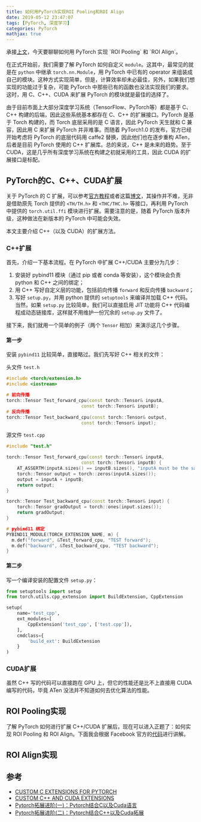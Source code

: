 ```yaml
---
title: 如何用PyTorch实现ROI Pooling和ROI Align
date: 2019-05-12 23:47:07
tags: [PyTorch, 深度学习]
categories: PyTorch
mathjax: true
---
```


承接[上文]([http://jermmy.xyz/2019/04/12/2019-4-12-paper-notes-mask-rcnn/](http://jermmy.xyz/2019/04/12/2019-4-12-paper-notes-mask-rcnn/))，今天要聊聊如何用 PyTorch 实现 `ROI Pooling` 和 `ROI Align`。

在正式开始前，我们需要了解 PyTorch 如何自定义 `module`。这其中，最常见的就是在 `python` 中继承 `torch.nn.Module`，用 PyTorch 中已有的 operator 来组装成自己的模块。这种方式实现简单，但是，计算效率却未必最佳，另外，如果我们想实现的功能过于复杂，可能 PyTorch 中那些已有的函数也没法实现我们的要求。这时，用 C、C++、CUDA 来扩展 PyTorch 的模块就是最佳的选择了。

由于目前市面上大部分深度学习系统（TensorFlow、PyTorch等）都是基于 C、C++ 构建的后端，因此这些系统基本都存在 C、C++ 的扩展接口。PyTorch 是基于 Torch 构建的，而 Torch 底层采用的是 C 语言，因此 PyTorch 天生就和 C 兼容，因此用 C 来扩展 PyTorch 并非难事。而随着 PyTorch1.0 的发布，官方已经开始考虑将 PyTorch 的底层代码用 caffe2 替换，因此他们也在逐步重构 ATen，后者是目前 PyTorch 使用的 C++ 扩展库。总的来说，C++ 是未来的趋势。至于 CUDA，这是几乎所有深度学习系统在构建之初就采用的工具，因此 CUDA 的扩展接口是标配。

<!--more-->

## PyTorch的C、C++、CUDA扩展

关于 PyTorch 的 C 扩展，可以参考[官方教程](https://pytorch.org/tutorials/advanced/c_extension.html)或者这篇[博文](https://oldpan.me/archives/pytorch-combine-c-and-cuda)，其操作并不难，无非是借助原先 Torch 提供的 `<TH/TH.h>` 和 `<THC/THC.h>` 等接口，再利用 PyTorch 中提供的 `torch.util.ffi` 模块进行扩展。需要注意的是，随着 PyTorch 版本升级，这种做法在新版本的 PyTorch 中可能会失效。

本文主要介绍 C++（以及 CUDA）的扩展方法。

### C++扩展

首先，介绍一下基本流程。在 PyTorch 中扩展 C++/CUDA 主要分为几步：

1. 安装好 pybind11 模块（通过 pip 或者 conda 等安装），这个模块会负责 python 和 C++ 之间的绑定；
2. 用 C++ 写好自定义层的功能，包括前向传播 `forward` 和反向传播 `backward`；
3. 写好 `setup.py`，并用 python 提供的 `setuptools` 来编译并加载 C++ 代码。当然，如果 `setup.py` 比较简单，我们可以直接启用 JIT 功能将 C++ 代码编程成动态链接库，这样就不用维护一份冗余的 `setup.py` 文件了。

接下来，我们就用一个简单的例子（两个 `Tensor` 相加）来演示这几个步骤。

#### 第一步

安装 `pybind11` 比较简单，直接略过。我们先写好 C++ 相关的文件：

头文件 `test.h`

```C++
#include <torch/extension.h>
#include <iostream>

# 前向传播
torch::Tensor Test_forward_cpu(const torch::Tensor& inputA,
                            const torch::Tensor& inputB);
# 反向传播
torch::Tensor Test_backward_cpu(const torch::Tensor& output,
                            const torch::Tensor& input);
```

源文件 `test.cpp`

```c++
#include "test.h"

torch::Tensor Test_forward_cpu(const torch::Tensor& inputA,
                            const torch::Tensor& inputB) {
    AT_ASSERTM(inputA.sizes() == inputB.sizes(), "inputA must be the same size as inputB");
    torch::Tensor output = torch::zeros(inputA.sizes());
    output = inputA + inputB;
    return output;
}

torch::Tensor Test_backward_cpu(const torch::Tensor& input) {
    torch::Tensor gradOutput = torch::ones(input.sizes());
    return gradOutput;
}

# pybind11 绑定
PYBIND11_MODULE(TORCH_EXTENSION_NAME, m) {
  m.def("forward", &Test_forward_cpu, "TEST forward");
  m.def("backward", &Test_backward_cpu, "TEST backward");
}

```

#### 第二步

写一个编译安装的配置文件 `setup.py`：

```python
from setuptools import setup
from torch.utils.cpp_extension import BuildExtension, CppExtension

setup(
    name='test_cpp',
    ext_modules=[
        CppExtension('test_cpp', ['test.cpp']),
    ],
    cmdclass={
        'build_ext': BuildExtension
    }
)
```



### CUDA扩展

虽然 C++ 写的代码可以直接跑在 GPU 上，但它的性能还是比不上直接用 CUDA 编写的代码，毕竟 ATen 没法并不知道如何去优化算法的性能。



## ROI Pooling实现

了解 PyTorch 如何进行扩展 C++/CUDA 扩展后，现在可以进入正题了：如何实现 ROI Pooling 和 ROI Align。下面我会根据 Facebook 官方的[代码](https://github.com/facebookresearch/maskrcnn-benchmark)进行讲解。



## ROI Align实现

## 参考

+ [CUSTOM C EXTENSIONS FOR PYTORCH](https://pytorch.org/tutorials/advanced/c_extension.html)
+ [CUSTOM C++ AND CUDA EXTENSIONS](https://pytorch.org/tutorials/advanced/cpp_extension.html)
+ [Pytorch拓展进阶(一)：Pytorch结合C以及Cuda语言](https://oldpan.me/archives/pytorch-combine-c-and-cuda)
+ [Pytorch拓展进阶(二)：Pytorch结合C++以及Cuda拓展](https://oldpan.me/archives/pytorch-cuda-c-plus-plus)